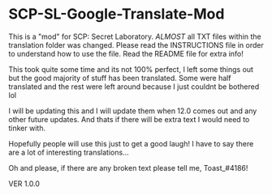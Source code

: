 # SCP-SL-Google-Translate-Mod
This is a "mod" for SCP: Secret Laboratory. *ALMOST* all TXT files within the translation folder was changed. Please read the INSTRUCTIONS file in order to understand how to use the file. Read the README file for extra info!


This took quite some time and its not 100% perfect, I left some things out but the good majority of stuff has been translated. Some were half translated and the rest were left around because I just couldnt be bothered lol

I will be updating this and I will update them when 12.0 comes out and any other future updates. And thats if there will be extra text I would need to tinker with.

Hopefully people will use this just to get a good laugh! I have to say there are a lot of interesting translations...

Oh and please, if there are any broken text please tell me, Toast_#4186!


VER 1.0.0
